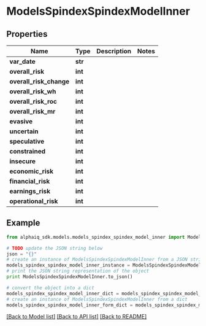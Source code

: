 # ModelsSpindexSpindexModelInner


## Properties

Name | Type | Description | Notes
------------ | ------------- | ------------- | -------------
**var_date** | **str** |  | 
**overall_risk** | **int** |  | 
**overall_risk_change** | **int** |  | 
**overall_risk_wh** | **int** |  | 
**overall_risk_roc** | **int** |  | 
**overall_risk_mr** | **int** |  | 
**evasive** | **int** |  | 
**uncertain** | **int** |  | 
**speculative** | **int** |  | 
**constrained** | **int** |  | 
**insecure** | **int** |  | 
**economic_risk** | **int** |  | 
**financial_risk** | **int** |  | 
**earnings_risk** | **int** |  | 
**operational_risk** | **int** |  | 

## Example

```python
from alphaiq_sdk.models.models_spindex_spindex_model_inner import ModelsSpindexSpindexModelInner

# TODO update the JSON string below
json = "{}"
# create an instance of ModelsSpindexSpindexModelInner from a JSON string
models_spindex_spindex_model_inner_instance = ModelsSpindexSpindexModelInner.from_json(json)
# print the JSON string representation of the object
print ModelsSpindexSpindexModelInner.to_json()

# convert the object into a dict
models_spindex_spindex_model_inner_dict = models_spindex_spindex_model_inner_instance.to_dict()
# create an instance of ModelsSpindexSpindexModelInner from a dict
models_spindex_spindex_model_inner_form_dict = models_spindex_spindex_model_inner.from_dict(models_spindex_spindex_model_inner_dict)
```
[[Back to Model list]](../README.md#documentation-for-models) [[Back to API list]](../README.md#documentation-for-api-endpoints) [[Back to README]](../README.md)


